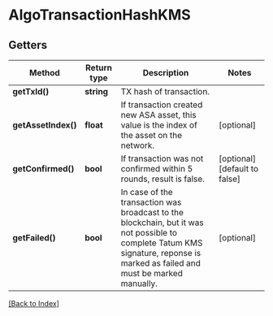 # AlgoTransactionHashKMS

## Getters

Method | Return type | Description | Notes
------------ | ------------- | ------------- | -------------
**getTxId()** | **string** | TX hash of transaction. |
**getAssetIndex()** | **float** | If transaction created new ASA asset, this value is the index of the asset on the network. | [optional]
**getConfirmed()** | **bool** | If transaction was not confirmed within 5 rounds, result is false. | [optional] [default to false]
**getFailed()** | **bool** | In case of the transaction was broadcast to the blockchain, but it was not possible to complete Tatum KMS signature, reponse is marked as failed and must be marked manually. | [optional]

[[Back to Index]](../index.md)
